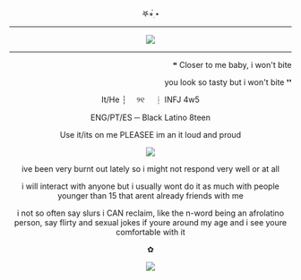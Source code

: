 

<p align="center">   
𖤐⭒๋࣭ ⭑
 
---

<p align="center">
<img src="https://files.catbox.moe/39p0ci.jpg" /></p>

---

<p align="right">   
❝ Closer to me baby, i won't bite
 <p align="right">   
you look so tasty but i won't bite ❜❜
  
<p align="center">
It/He  ┆  ୨୧  ┆ INFJ 4w5
 <p align="center">
  ENG/PT/ES ─  Black Latino 8teen
<p align="center"> 
Use it/its on me PLEASEE im an it loud and proud
<p align="center">
<img src="https://files.catbox.moe/rynhga.webp" /></p>

 <p align="center"> ive been very burnt out lately so i might not respond very well or at all 

 <p align="center">     
 i will interact with anyone but i usually wont do it as much with people younger than 15 that arent already friends with me

 <p align="center">    i not so often say slurs i CAN reclaim, like the n-word being an afrolatino person, say flirty and sexual jokes if youre around my age and i see youre comfortable with it

 <p align="center">    
  ✿
  
<p align="center">
<img src="https://file.garden/Zd4zBrmXyXjgTATs/jjjj.png" /></p>
  

